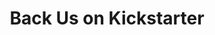 ---
layout: blog
publisher: Crema.co Blog
originalurl: http://blog.crema.co/post/113059737197/back-us-on-kickstarter
title: "Back Us on Kickstarter"
snippet: "Greetings from New York City! Yesterday I was at CoffeeCon 2015 here in town to make a big announcement: Cremo.co is launching a Kickstarter campaign.
This campaign is about joining together to create the coffee marketplace of the future, and we need your help! Here’s how you can get involved..."
---